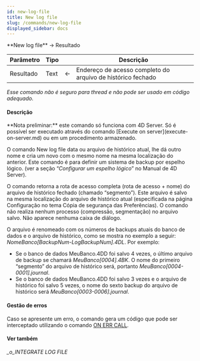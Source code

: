 ```yaml
---
id: new-log-file
title: New log file
slug: /commands/new-log-file
displayed_sidebar: docs
---
```


<!--REF #_command_.New log file.Syntax-->**New log file**  -> Resultado<!-- END REF-->
<!--REF #_command_.New log file.Params-->
| Parâmetro | Tipo |  | Descrição |
| --- | --- | --- | --- |
| Resultado | Text | &#8592; | Endereço de acesso completo do arquivo de histórico fechado |

<!-- END REF-->

*Esse comando não é seguro para thread e não pode ser usado em código adequado.*


#### Descrição 

<!--REF #_command_.New log file.Summary-->**Nota preliminar:** este comando só funciona com 4D Server.<!-- END REF--> Só é possível ser executado através do comando [Execute on server](execute-on-server.md) ou em um procedimento armazenado. 

O comando New log file data ou arquivo de histórico atual, lhe dá outro nome e cria um novo com o mesmo nome na mesma localização do anterior. Este comando é para definir um sistema de backup por espelho lógico. (ver a seção “*Configurar um espelho lógico*” no Manual de 4D Server). 

O comando retorna a rota de acesso completa (rota de acesso + nome) do arquivo de histórico fechado (chamado “segmento”). Este arquivo é salvo na mesma localização do arquivo de histórico atual (especificada na página Configuração no tema Cópia de segurança das Preferências). O comando não realiza nenhum processo (compressão, segmentação) no arquivo salvo. Não aparece nenhuma caixa de diálogo.

O arquivo é renomeado com os números de backups atuais do banco de dados e o arquivo de histórico, como se mostra no exemplo a seguir: *NomeBanco\[BackupNum-LogBackupNum\].4DL*. Por exemplo: 

* Se o banco de dados MeuBanco.4DD foi salvo 4 vezes, o último arquivo de backup se chamará *MeuBanco\[0004\].4BK*. O nome do primeiro “segmento” do arquivo de histórico será, portanto *MeuBanco\[0004-0001\].journal*.
* Se o banco de dados MeuBanco.4DD foi salvo 3 vezes e o arquivo de histórico foi salvo 5 vezes, o nome do sexto backup do arquivo de histórico será *MeuBanco\[0003-0006\].journal*.

#### Gestão de erros 

Caso se apresente um erro, o comando gera um código que pode ser interceptado utilizando o comando [ON ERR CALL](on-err-call.md "ON ERR CALL").

#### Ver também 

*\_o\_INTEGRATE LOG FILE*  